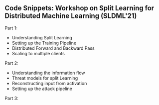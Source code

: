 ## Code Snippets: Workshop on Split Learning for Distributed Machine Learning (SLDML'21)
Part 1: 
- Understanding Split Learning
- Setting up the Training Pipeline
- Distributed Forward and Backward Pass
- Scaling to multiple clients

Part 2:

- Understanding the information flow
- Threat models for split Learning
- Reconstructing input from activation
- Setting up the attack pipeline

Part 3: 
